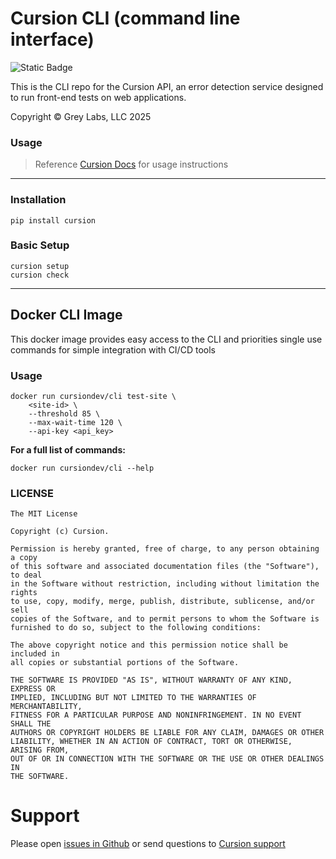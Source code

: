 # Cursion CLI (command line interface)

![Static Badge](https://img.shields.io/badge/CLI-Available-mint?style=for-the-badge)

This is the CLI repo for the Cursion API, an error detection service designed to run front-end tests on web applications.

Copyright © Grey Labs, LLC 2025

### Usage
> Reference <a target="_blank" href="https://docs.cursion.dev/guides/cli.html">Cursion Docs</a> for usage instructions

---

### Installation
```shell
pip install cursion
```

### Basic Setup
```shell
cursion setup
cursion check
```

---

## Docker CLI Image

This docker image provides easy access to the CLI and priorities single use commands for simple integration with CI/CD tools


### Usage

```shell
docker run cursiondev/cli test-site \ 
    <site-id> \
    --threshold 85 \
    --max-wait-time 120 \
    --api-key <api_key> 
```

**For a full list of commands:**

```shell
docker run cursiondev/cli --help
```

### LICENSE
```license
The MIT License

Copyright (c) Cursion.

Permission is hereby granted, free of charge, to any person obtaining a copy
of this software and associated documentation files (the "Software"), to deal
in the Software without restriction, including without limitation the rights
to use, copy, modify, merge, publish, distribute, sublicense, and/or sell
copies of the Software, and to permit persons to whom the Software is
furnished to do so, subject to the following conditions:

The above copyright notice and this permission notice shall be included in
all copies or substantial portions of the Software.

THE SOFTWARE IS PROVIDED "AS IS", WITHOUT WARRANTY OF ANY KIND, EXPRESS OR
IMPLIED, INCLUDING BUT NOT LIMITED TO THE WARRANTIES OF MERCHANTABILITY,
FITNESS FOR A PARTICULAR PURPOSE AND NONINFRINGEMENT. IN NO EVENT SHALL THE
AUTHORS OR COPYRIGHT HOLDERS BE LIABLE FOR ANY CLAIM, DAMAGES OR OTHER
LIABILITY, WHETHER IN AN ACTION OF CONTRACT, TORT OR OTHERWISE, ARISING FROM,
OUT OF OR IN CONNECTION WITH THE SOFTWARE OR THE USE OR OTHER DEALINGS IN
THE SOFTWARE.
```

# Support
Please open [issues in Github](https://github.com/Cursion-dev/cli/issues) or send questions to [Cursion support](mailto:hello@cursion.dev)
